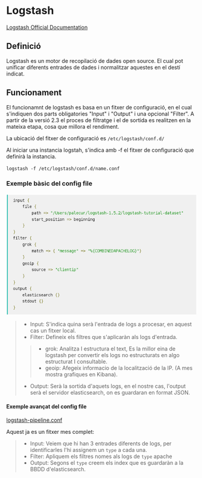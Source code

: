# Logstash
[Logstash Official Documentation](https://www.elastic.co/guide/en/logstash/current/index.html)

## Definició
Logstash es un motor de recopilació de dades open source. El cual pot
unificar diferents entrades de dades i normalitzar aquestes en el destí
indicat.

## Funcionament

El funcionamnt de logstash es basa en un fitxer de configuració, en el 
cual s'indiquen dos parts obligatories "Input" i "Output" i una opcional
"Filter".
A partir de la versió 2.3 el proces de filtratge i el de sortida es 
realitzen en la mateixa etapa, cosa que millora el rendiment.

La ubicació del fitxer de configuració es `/etc/logstash/conf.d/`

Al iniciar una instancia logstah, s'indica amb -f el fitxer de 
configuració que definirà la instancia.

`logstash -f /etc/logstash/conf.d/name.conf`

### Exemple bàsic del config file

![](Docs/images/logstash-basic-configfile.png)


> - Input: S'indica quina serà l'entrada de logs a procesar, en aquest
cas un fitxer local. 
> - Filter: Defineix els filtres que s'aplicaràn als logs d'entrada.
>> - grok: Analitza I estructura el text, Es la millor eina de logstash 
per convertir els logs no estructurats en algo estructurat I consultable.
>> - geoip: Afegeix informacio de la localització de la IP. (A mes 
mostra grafiques en Kibana). 
> - Output: Serà la sortida d'aquets logs, en el nostre cas, l'output serà
el servidor elasticsearch, on es guardaran en format JSON.

#### Exemple avançat del config file

[logstash-pipeline.conf](logstash/conf.d/final-pipeline.conf) 


Aquest ja es un fitxer mes complet:
> - Input: Veiem que hi han 3 entrades diferents de logs, per identificarles
l'hi assignem un `type` a cada una.
> - Filter: Apliquem els filtres nomes als logs de `type` apache
> - Output: Segons el `type` creem els index que es guardaràn a la BBDD 
d'elasticsearch.


